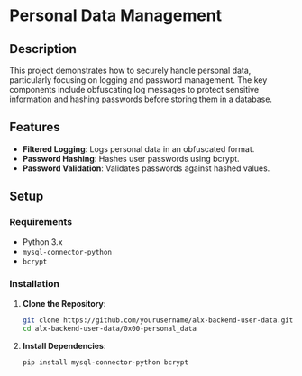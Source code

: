# Personal Data Management

## Description

This project demonstrates how to securely handle personal data, particularly focusing on logging and password management. The key components include obfuscating log messages to protect sensitive information and hashing passwords before storing them in a database.

## Features

- **Filtered Logging**: Logs personal data in an obfuscated format.
- **Password Hashing**: Hashes user passwords using bcrypt.
- **Password Validation**: Validates passwords against hashed values.

## Setup

### Requirements

- Python 3.x
- `mysql-connector-python`
- `bcrypt`

### Installation

1. **Clone the Repository**:
    ```bash
    git clone https://github.com/yourusername/alx-backend-user-data.git
    cd alx-backend-user-data/0x00-personal_data
    ```

2. **Install Dependencies**:
    ```bash
    pip install mysql-connector-python bcrypt
    ```
